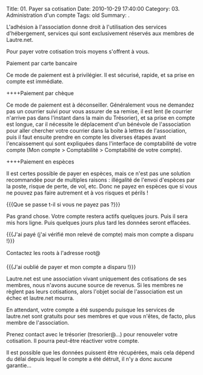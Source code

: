 Title: 01. Payer sa cotisation 
Date: 2010-10-29 17:40:00
Category: 03. Administration d'un compte
Tags: old
Summary:  . 

L'adhésion à l'association donne droit à l'utilisation des services d'hébergement, services qui sont exclusivement réservés aux membres de Lautre.net.

Pour payer votre cotisation trois moyens s'offrent à vous.

<onglets>Paiement par carte bancaire

Ce mode de paiement est à privilégier. Il est sécurisé, rapide, et sa prise en compte est immédiate.

++++Paiement par chèque

Ce mode de paiement est à déconseiller. Généralement vous ne demandez pas un courrier suivi pour vous assurer de sa remise, il est lent (le courrier n'arrive pas dans l'instant dans la main du Trésorier), et sa prise en compte est longue, car il nécessite le déplacement d'un bénévole de l'association pour aller chercher votre courrier dans la boite à lettres de l'association, puis il faut ensuite prendre en compte les diverses étapes avant l'encaissement qui sont expliquées dans l'interface de comptabilité de votre compte (Mon compte > Comptabilité > Comptabilité de votre compte).

++++Paiement en espèces

Il est certes possible de payer en espèces, mais ce n'est pas une solution recommandée pour de multiples raisons : illégalité de l'envoi d'espèces par la poste, risque de perte, de vol, etc. Donc ne payez en espèces que si vous ne pouvez pas faire autrement et à vos risques et périls !

</onglets>

{{{Que se passe t-il si vous ne payez pas ?}}}

Pas grand chose. Votre compte restera actifs quelques jours. Puis il sera mis hors ligne. Puis quelques jours plus tard les données seront effacées.


{{{J'ai payé (j'ai vérifié mon relevé de compte) mais mon compte a disparu !}}}

Contactez les roots à l'adresse root@


{{{J'ai oublié de payer et mon compte a disparu !}}}

Lautre.net est une association vivant uniquement des cotisations de ses membres, nous n'avons aucune source de revenus. Si les membres ne règlent pas leurs cotisations, alors l'objet social de l'association est un échec et lautre.net mourra.

En attendant, votre compte a été suspendu puisque les services de lautre.net sont gratuits pour ses membres et que vous n'êtes, de facto, plus membre de l'association.

Prenez contact avec le trésorier (tresorier@...) pour renouveler votre cotisation. Il pourra peut-être réactiver votre compte.

Il est possible que les données puissent être récupérées, mais cela dépend du délai depuis lequel le compte a été détruit, il n'y a donc aucune garantie...